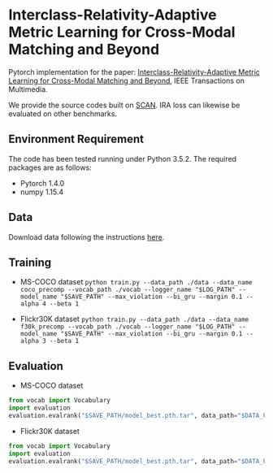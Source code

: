 # Interclass-Relativity-Adaptive Metric Learning for Cross-Modal Matching and Beyond
Pytorch implementation for the paper:
[Interclass-Relativity-Adaptive Metric Learning for Cross-Modal Matching and Beyond](https://ieeexplore.ieee.org/document/9178501), IEEE Transactions on Multimedia.

We provide the source codes built on [SCAN](https://github.com/kuanghuei/SCAN). IRA loss can likewise be evaluated on other benchmarks.

## Environment Requirement
The code has been tested running under Python 3.5.2. The required packages are as follows:
* Pytorch 1.4.0
* numpy 1.15.4

## Data
Download data following the instructions [here](https://github.com/kuanghuei/SCAN#download-data).

## Training
* MS-COCO dataset
`python train.py --data_path ./data --data_name coco_precomp --vocab_path ./vocab --logger_name "$LOG_PATH" --model_name "$SAVE_PATH" --max_violation --bi_gru --margin 0.1 --alpha 4 --beta 1`

* Flickr30K dataset
`python train.py --data_path ./data --data_name f30k_precomp --vocab_path ./vocab --logger_name "$LOG_PATH" --model_name "$SAVE_PATH" --max_violation --bi_gru --margin 0.1 --alpha 3 --beta 1`

## Evaluation
* MS-COCO dataset
```python
from vocab import Vocabulary
import evaluation
evaluation.evalrank("$SAVE_PATH/model_best.pth.tar", data_path="$DATA_PATH", split="testall", fold5=True)
```

* Flickr30K dataset
```python
from vocab import Vocabulary
import evaluation
evaluation.evalrank("$SAVE_PATH/model_best.pth.tar", data_path="$DATA_PATH", split="test")
```
